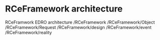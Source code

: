 # RCeFramework architecture
RCeFramwork EDRO architecture
/RCeFramework
/RCeFramework/Object
/RCeFramework/Request
/RCeFramework/design
/RCeFramework/event
/RCeFramework/reality


